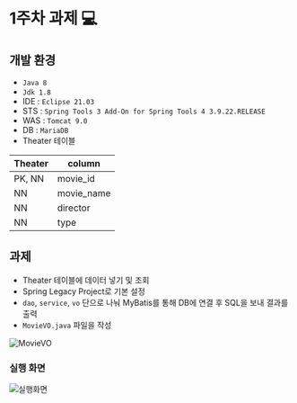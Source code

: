 # 1주차 과제  💻
## 개발 환경
* `Java 8`
* `Jdk 1.8`
* IDE : `Eclipse 21.03`
* STS : `Spring Tools 3 Add-On for Spring Tools 4 3.9.22.RELEASE`
* WAS : `Tomcat 9.0`
* DB : `MariaDB`
* Theater 테이블


|**Theater**|column|
|------|------|
|PK, NN|movie_id|
|NN|movie_name|
|NN|director|
|NN|type|

## 과제
* Theater 테이블에 데이터 넣기 및 조회
* Spring Legacy Project로 기본 설정
* `dao`, `service`, `vo` 단으로 나눠 MyBatis를 통해 DB에 연결 후 SQL을 보내 결과를 출력
* `MovieVO.java` 파일을 작성
  
![MovieVO](https://github.com/hjYoon66/Backend_Bootcamp/assets/101798354/ff1fa0f8-39ee-445b-a206-45c9894622f2)

  
### 실행 화면

![실행화면](https://github.com/hjYoon66/Backend_Bootcamp/assets/101798354/f08f7d9f-e8d2-4b8a-95bd-5d46969fc5f8)

